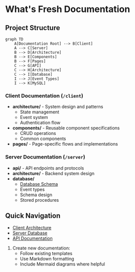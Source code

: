 # What's Fresh Documentation

## Project Structure
```mermaid
graph TD
    A[Documentation Root] --> B[Client]
    A --> C[Server]
    B --> D[Architecture]
    B --> E[Components]
    B --> F[Pages]
    C --> G[API]
    C --> H[Architecture]
    C --> I[Database]
    I --> J[Event Types]
    I --> K[MySQL]
```

### Client Documentation (`/client`)
- **architecture/** - System design and patterns
  - State management
  - Event system
  - Authentication flow
- **components/** - Reusable component specifications
  - CRUD operations
  - Common components
- **pages/** - Page-specific flows and implementations

### Server Documentation (`/server`)
- **api/** - API endpoints and protocols
- **architecture/** - Backend system design
- **database/** 
  - [Database Schema](./server/database/MySQL.mmd)
  - Event types
  - Schema design
  - Stored procedures

## Quick Navigation
- [Client Architecture](./client/architecture/)
- [Server Database](./server/database/)
- [API Documentation](./server/api/)


1. Create new documentation:
   - Follow existing templates
   - Use Markdown formatting
   - Include Mermaid diagrams where helpful